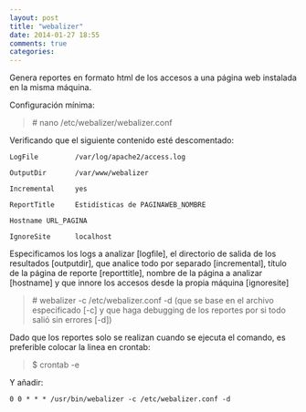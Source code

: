 ```yaml
---
layout: post
title: "webalizer"
date: 2014-01-27 18:55
comments: true
categories: 
---
```

Genera reportes en formato html de los accesos a una página web instalada en la misma máquina.

Configuración mínima:

>\# nano /etc/webalizer/webalizer.conf

Verificando que el siguiente contenido esté descomentado:

	LogFile         /var/log/apache2/access.log

	OutputDir       /var/www/webalizer

	Incremental     yes

	ReportTitle     Estidísticas de PAGINAWEB_NOMBRE

	Hostname URL_PAGINA

	IgnoreSite      localhost

Especificamos los logs a analizar [logfile], el directorio de salida de los resultados [outputdir], que analice todo por separado [incremental], título de la página de reporte [reporttitle], nombre de la página a analizar [hostname] y que innore los accesos desde la propia máquina [ignoresite]

>\# webalizer -c /etc/webalizer.conf -d (que se base en el archivo especificado [-c] y que haga debugging de los reportes por si todo salió sin errores [-d])

Dado que los reportes solo se realizan cuando se ejecuta el comando, es preferible colocar la linea en crontab:

>$ crontab -e

Y añadir:

	0 0 * * * /usr/bin/webalizer -c /etc/webalizer.conf -d


